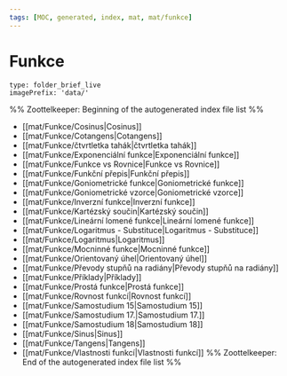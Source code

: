 ```yaml
---
tags: [MOC, generated, index, mat, mat/funkce]
---
```

# Funkce
```ccard
type: folder_brief_live
imagePrefix: 'data/'
```
%% Zoottelkeeper: Beginning of the autogenerated index file list  %%
-  [[mat/Funkce/Cosinus|Cosinus]]
-  [[mat/Funkce/Cotangens|Cotangens]]
-  [[mat/Funkce/čtvrtletka tahák|čtvrtletka tahák]]
-  [[mat/Funkce/Exponenciální funkce|Exponenciální funkce]]
-  [[mat/Funkce/Funkce vs Rovnice|Funkce vs Rovnice]]
-  [[mat/Funkce/Funkční přepis|Funkční přepis]]
-  [[mat/Funkce/Goniometrické funkce|Goniometrické funkce]]
-  [[mat/Funkce/Goniometrické vzorce|Goniometrické vzorce]]
-  [[mat/Funkce/Inverzní funkce|Inverzní funkce]]
-  [[mat/Funkce/Kartézský součin|Kartézský součin]]
-  [[mat/Funkce/Lineární lomené funkce|Lineární lomené funkce]]
-  [[mat/Funkce/Logaritmus - Substituce|Logaritmus - Substituce]]
-  [[mat/Funkce/Logaritmus|Logaritmus]]
-  [[mat/Funkce/Mocninné funkce|Mocninné funkce]]
-  [[mat/Funkce/Orientovaný úhel|Orientovaný úhel]]
-  [[mat/Funkce/Převody stupňů na radiány|Převody stupňů na radiány]]
-  [[mat/Funkce/Příklady|Příklady]]
-  [[mat/Funkce/Prostá funkce|Prostá funkce]]
-  [[mat/Funkce/Rovnost funkcí|Rovnost funkcí]]
-  [[mat/Funkce/Samostudium 15|Samostudium 15]]
-  [[mat/Funkce/Samostudium 17.|Samostudium 17.]]
-  [[mat/Funkce/Samostudium 18|Samostudium 18]]
-  [[mat/Funkce/Sinus|Sinus]]
-  [[mat/Funkce/Tangens|Tangens]]
-  [[mat/Funkce/Vlastnosti funkcí|Vlastnosti funkcí]]
%% Zoottelkeeper: End of the autogenerated index file list  %%
